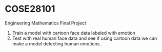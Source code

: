 # COSE28101
Engineering Mathematics Final Project

1. Train a model with cartoon face data labeled with emotion
2. Test with real human face data and see if using cartoon data we can make a model detecting human emotions.
